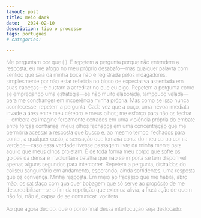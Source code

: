 ```yaml
---
layout: post
title: meio dark
date:   2024-02-10
description: tipo o processo
tags: português
# categories: 

---
```


<span style="font-size:14px;font-weight:lighter"> 
Me perguntam por que ( ). E repetem a pergunta porque não entendem a resposta; eu me afogo no meu próprio desabafo—mas qualquer palavra com sentido que saia da minha boca não é registrada pelos indagadores, simplesmente por não estar refletida no bloco de expectativa assentada em suas cabeças—e custam a acreditar no que eu digo. Repetem a pergunta como se empregando uma estratégia—se não muito elaborada, tampouco velada—para me constranger em incoerência minha própria. Mas como se isso nunca acontecesse, repetem a pergunta. Cada vez que a ouço, uma névoa imediata invade a área entre meu cérebro e meus olhos; me esforço para não os fechar—embora os imagine ferozmente cerrados em uma violência própria do embate entre forças contrárias: meus olhos fechados em uma concentração que me permitiria acessar a resposta que busco e, ao mesmo tempo, fechados para conter, a qualquer custo, a sensação que tomaria conta do meu corpo com a verdade—caso essa verdade tivesse passagem livre da minha mente para aquilo que meus olhos projetam. É de toda forma meu corpo que sofre os golpes da densa e involuntária batalha que não se importa se tem disponível apenas alguns segundos para intercorrer. Repetem a pergunta, distraídos do coliseu sanguinário em andamento, esperando, ainda sorridentes, uma resposta que os convença. Minha resposta. Em meio ao fracasso que me habita, abro mão; os satisfaço com qualquer bobagem que só serve ao propósito de me descredibilizar—se o fim da repetição que extenua alivia, a frustração de quem não foi, não é, capaz de se comunicar, vocifera.
<br>
<br>Ao que agora decido, que o ponto final dessa interlocução seja deslocado:
<br>
<!-- <br> – Porque aqui tem cheio de morte. -->
<!-- Me perguntam por que eu não gosto daqui. -->
</span>
